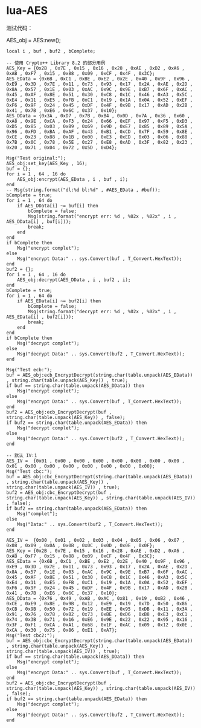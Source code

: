 # lua-AES

测试代码：

  AES_obj = AES:new();
  
	local i , buf , buf2 , bComplete;
	
	-- 使用 Crypto++ Library 8.2 的部分用例
	AES_Key = {0x2B , 0x7E , 0x15 , 0x16 , 0x28 , 0xAE , 0xD2 , 0xA6 , 0xAB , 0xF7 , 0x15 , 0x88 , 0x09 , 0xCF , 0x4F , 0x3C};
	AES_EData = {0x6B , 0xC1 , 0xBE , 0xE2 , 0x2E , 0x40 , 0x9F , 0x96 , 0xE9 , 0x3D , 0x7E , 0x11 , 0x73 , 0x93 , 0x17 , 0x2A , 0xAE , 0x2D , 0x8A , 0x57 , 0x1E , 0x03 , 0xAC , 0x9C , 0x9E , 0xB7 , 0x6F , 0xAC , 0x45 , 0xAF , 0x8E , 0x51 , 0x30 , 0xC8 , 0x1C , 0x46 , 0xA3 , 0x5C , 0xE4 , 0x11 , 0xE5 , 0xFB , 0xC1 , 0x19 , 0x1A , 0x0A , 0x52 , 0xEF , 0xF6 , 0x9F , 0x24 , 0x45 , 0xDF , 0x4F , 0x9B , 0x17 , 0xAD , 0x2B , 0x41 , 0x7B , 0xE6 , 0x6C , 0x37 , 0x10};
	AES_DData = {0x3A , 0xD7 , 0x7B , 0xB4 , 0x0D , 0x7A , 0x36 , 0x60 , 0xA8 , 0x9E , 0xCA , 0xF3 , 0x24 , 0x66 , 0xEF , 0x97 , 0xF5 , 0xD3 , 0xD5 , 0x85 , 0x03 , 0xB9 , 0x69 , 0x9D , 0xE7 , 0x85 , 0x89 , 0x5A , 0x96 , 0xFD , 0xBA , 0xAF , 0x43 , 0xB1 , 0xCD , 0x7F , 0x59 , 0x8E , 0xCE , 0x23 , 0x88 , 0x1B , 0x00 , 0xE3 , 0xED , 0x03 , 0x06 , 0x88 , 0x7B , 0x0C , 0x78 , 0x5E , 0x27 , 0xE8 , 0xAD , 0x3F , 0x82 , 0x23 , 0x20 , 0x71 , 0x04 , 0x72 , 0x5D , 0xD4};
	
	Msg("Test original:");
	AES_obj:set_key(AES_Key , 16);
	buf = {};
	for i = 1 , 64 , 16 do
		AES_obj:encrypt(AES_EData , i , buf , i);
	end 
	-- Msg(string.format("dl:%d bl:%d" , #AES_EData , #buf));
	bComplete = true;
	for i = 1 , 64 do
		if AES_DData[i] ~= buf[i] then
			bComplete = false;
			Msg(string.format("encrypt err: %d , %02x , %02x" , i , AES_DData[i] , buf[i]));
			break;
		end
	end
	if bComplete then
		Msg("encrypt complet");
	else
		Msg("encrypt Data:" .. sys.Convert(buf , T_Convert.HexText));
	end
	buf2 = {};
	for i = 1 , 64 , 16 do
		AES_obj:decrypt(AES_DData , i , buf2 , i);
	end
	bComplete = true;
	for i = 1 , 64 do
		if AES_EData[i] ~= buf2[i] then
			bComplete = false;
			Msg(string.format("decrypt err: %d , %02x , %02x" , i , AES_EData[i] , buf2[i]));
			break;
		end
	end
	if bComplete then
		Msg("decrypt complet");
	else
		Msg("decrypt Data:" .. sys.Convert(buf2 , T_Convert.HexText));
	end
	
	Msg("Test ecb:");
	buf = AES_obj:ecb_EncryptDecrypt(string.char(table.unpack(AES_EData)) , string.char(table.unpack(AES_Key)) , true);
	if buf == string.char(table.unpack(AES_DData)) then
		Msg("encrypt complet");
	else
		Msg("encrypt Data:" .. sys.Convert(buf , T_Convert.HexText));
	end
	buf2 = AES_obj:ecb_EncryptDecrypt(buf , string.char(table.unpack(AES_Key)) , false);
	if buf2 == string.char(table.unpack(AES_EData)) then
		Msg("decrypt complet");
	else
		Msg("decrypt Data:" .. sys.Convert(buf2 , T_Convert.HexText));
	end
	
	-- 默认 IV:1
	AES_IV =  {0x01 , 0x00 , 0x00 , 0x00 , 0x00 , 0x00 , 0x00 , 0x00 , 0x01 , 0x00 , 0x00 , 0x00 , 0x00 , 0x00 , 0x00 , 0x00};
	Msg("Test cbc:");
	buf = AES_obj:cbc_EncryptDecrypt(string.char(table.unpack(AES_EData)) , string.char(table.unpack(AES_Key)) , string.char(table.unpack(AES_IV)) , true);
	buf2 = AES_obj:cbc_EncryptDecrypt(buf , string.char(table.unpack(AES_Key)) , string.char(table.unpack(AES_IV)) , false);
	if buf2 == string.char(table.unpack(AES_EData)) then
		Msg("complet");
	else
		Msg("Data:" .. sys.Convert(buf2 , T_Convert.HexText));
	end
	
	AES_IV =  {0x00 , 0x01 , 0x02 , 0x03 , 0x04 , 0x05 , 0x06 , 0x07 , 0x08 , 0x09 , 0x0A , 0x0B , 0x0C , 0x0D , 0x0E , 0x0F};
	AES_Key = {0x2B , 0x7E , 0x15 , 0x16 , 0x28 , 0xAE , 0xD2 , 0xA6 , 0xAB , 0xF7 , 0x15 , 0x88 , 0x09 , 0xCF , 0x4F , 0x3C};
	AES_EData = {0x6B , 0xC1 , 0xBE , 0xE2 , 0x2E , 0x40 , 0x9F , 0x96 , 0xE9 , 0x3D , 0x7E , 0x11 , 0x73 , 0x93 , 0x17 , 0x2A , 0xAE , 0x2D , 0x8A , 0x57 , 0x1E , 0x03 , 0xAC , 0x9C , 0x9E , 0xB7 , 0x6F , 0xAC , 0x45 , 0xAF , 0x8E , 0x51 , 0x30 , 0xC8 , 0x1C , 0x46 , 0xA3 , 0x5C , 0xE4 , 0x11 , 0xE5 , 0xFB , 0xC1 , 0x19 , 0x1A , 0x0A , 0x52 , 0xEF , 0xF6 , 0x9F , 0x24 , 0x45 , 0xDF , 0x4F , 0x9B , 0x17 , 0xAD , 0x2B , 0x41 , 0x7B , 0xE6 , 0x6C , 0x37 , 0x10};
	AES_DData = {0x76 , 0x49 , 0xAB , 0xAC , 0x81 , 0x19 , 0xB2 , 0x46 , 0xCE , 0xE9 , 0x8E , 0x9B , 0x12 , 0xE9 , 0x19 , 0x7D , 0x50 , 0x86 , 0xCB , 0x9B , 0x50 , 0x72 , 0x19 , 0xEE , 0x95 , 0xDB , 0x11 , 0x3A , 0x91 , 0x76 , 0x78 , 0xB2 , 0x73 , 0xBE , 0xD6 , 0xB8 , 0xE3 , 0xC1 , 0x74 , 0x3B , 0x71 , 0x16 , 0xE6 , 0x9E , 0x22 , 0x22 , 0x95 , 0x16 , 0x3F , 0xF1 , 0xCA , 0xA1 , 0x68 , 0x1F , 0xAC , 0x09 , 0x12 , 0x0E , 0xCA , 0x30 , 0x75 , 0x86 , 0xE1 , 0xA7};
	Msg("Test cbc2:");
	buf = AES_obj:cbc_EncryptDecrypt(string.char(table.unpack(AES_EData)) , string.char(table.unpack(AES_Key)) , string.char(table.unpack(AES_IV)) , true);
	if buf == string.char(table.unpack(AES_DData)) then
		Msg("encrypt complet");
	else
		Msg("encrypt Data:" .. sys.Convert(buf , T_Convert.HexText));
	end
	buf2 = AES_obj:cbc_EncryptDecrypt(buf , string.char(table.unpack(AES_Key)) , string.char(table.unpack(AES_IV)) , false);
	if buf2 == string.char(table.unpack(AES_EData)) then
		Msg("decrypt complet");
	else
		Msg("decrypt Data:" .. sys.Convert(buf2 , T_Convert.HexText));
	end
	
